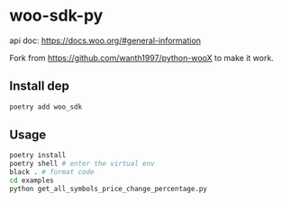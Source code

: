 # woo-sdk-py

api doc: <https://docs.woo.org/#general-information>

Fork from <https://github.com/wanth1997/python-wooX> to make it work.

## Install dep

```sh
poetry add woo_sdk
```

## Usage

```sh
poetry install
poetry shell # enter the virtual env
black . # format code
cd examples
python get_all_symbols_price_change_percentage.py
```
